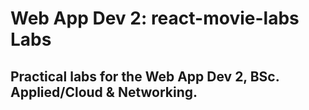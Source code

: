 <h1> Web App Dev 2: react-movie-labs Labs </h1>

<h2> Practical labs for the Web App Dev 2, BSc. Applied/Cloud & Networking. 
 </h2> 

